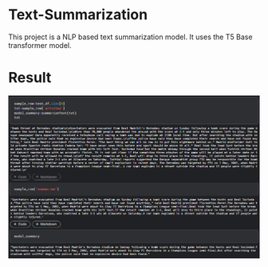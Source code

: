 # Text-Summarization
This project is a NLP based text summarization model.
It uses the T5 Base transformer model.

# Result
![Image](https://github.com/shshwtsrkr/Text-Summarization/blob/main/images/result.png)

